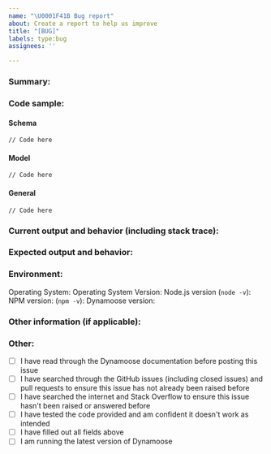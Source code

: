 ```yaml
---
name: "\U0001F41B Bug report"
about: Create a report to help us improve
title: "[BUG]"
labels: type:bug
assignees: ''

---
```


<!-- Not filling out ALL of the relevant fields in this issue will cause your issue to be closed -->

### Summary:




### Code sample:
#### Schema
```
// Code here
```

#### Model
```
// Code here
```

#### General
```
// Code here
```


### Current output and behavior (including stack trace):




### Expected output and behavior:




### Environment:

Operating System:
Operating System Version:
Node.js version (`node -v`):
NPM version: (`npm -v`):
Dynamoose version:


### Other information (if applicable):




### Other:
- [ ] I have read through the Dynamoose documentation before posting this issue
- [ ] I have searched through the GitHub issues (including closed issues) and pull requests to ensure this issue has not already been raised before
- [ ] I have searched the internet and Stack Overflow to ensure this issue hasn't been raised or answered before
- [ ] I have tested the code provided and am confident it doesn't work as intended
- [ ] I have filled out all fields above
- [ ] I am running the latest version of Dynamoose
